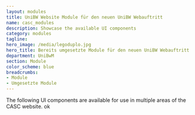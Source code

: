 ```yaml
---
layout: modules
title: UniBW Website Module für den neuen UniBW Webauftritt
name: casc_modules
description: Showcase the available UI components
category: modules
tagline: 
hero_image: /media/legoduplo.jpg
hero_title: Bereits umgesetzte Module für den neuen UniBW Webauftritt
department: UniBwM
section: Module
color_scheme: blue
breadcrumbs:
- Module
- Umgesetzte Module
---
```


The following UI components are available for use in multiple areas of the CASC
website. ok

